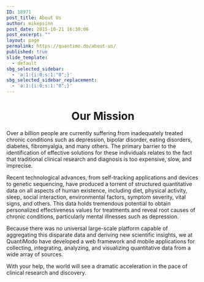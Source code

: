 ```yaml
---
ID: 18971
post_title: About Us
author: mikepsinn
post_date: 2015-10-21 16:30:06
post_excerpt: ""
layout: page
permalink: https://quantimo.do/about-us/
published: true
slide_template:
  - default
sbg_selected_sidebar:
  - 'a:1:{i:0;s:1:"0";}'
sbg_selected_sidebar_replacement:
  - 'a:1:{i:0;s:1:"0";}'
---
```

<h1 style="text-align: center;">Our Mission</h1>
Over a billion people are currently suffering from inadequately treated chronic conditions such as depression, bipolar disorder, eating disorders, diabetes, fibromyalgia, and many others. The primary barrier to the identification of effective solutions for these individuals relates to the fact that traditional clinical research and diagnosis is too expensive, slow, and imprecise.

Recent technological advances, from self-tracking applications and devices to genetic sequencing, have produced a torrent of structured quantitative data on all aspects of human existence, including diet, physical activity, sleep, social interaction, environmental factors, symptom severity, vital signs, and others. This data holds tremendous potential to obtain personalized effectiveness values for treatments and reveal root causes of chronic conditions, particularly mental illnesses such as depression.
<div class="office_images__description fill-with-short-text">

Because there was no universal large-scale platform capable of aggregating this disparate data and deriving new scientific insights, we at QuantiModo have developed a web framework and mobile applications for collecting, integrating, analyzing, and visualizing quantitative data from a wide array of sources.

With your help, the world will see a dramatic acceleration in the pace of clinical research and discovery.

</div>